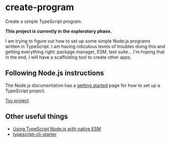 # create-program

Create a simple TypeScript program.

**This project is currently in the exploratory phase.**

I am trying to figure out how to set up some simple Node.js programs written in TypeScript. I am having ridiculous
levels of troubles doing this and getting everything right: package manager, ESM, test suite...
I'm hoping that in the end, I will have a scaffolding tool to create other apps.

## Following Node.js instructions

The Node.js documentation has a [getting started](https://nodejs.org/en/learn/getting-started/nodejs-with-typescript) page
for how to set up a TypeScript project.

[Toy project](https://github.com/skagedal/scratchpad/tree/main/node-js-with-typescript-loader)

## Other useful things

- [Using TypeScript Node.js with native ESM](https://gist.github.com/slavafomin/cd7a54035eff5dc1c7c2eff096b23b6b)
- [typescript-cli-starter](https://github.com/khalidx/typescript-cli-starter)
